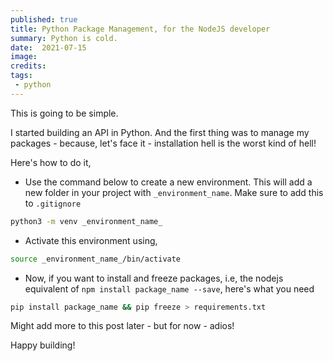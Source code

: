 ```yaml
---
published: true
title: Python Package Management, for the NodeJS developer
summary: Python is cold.
date:  2021-07-15
image:
credits:
tags:
 - python
---
```


This is going to be simple.

I started building an API in Python. And the first thing was to manage my packages - because, let's face it - installation hell is the worst kind of hell!

Here's how to do it,

- Use the command below to create a new environment. This will add a new folder in your project with `_environment_name`. Make sure to add this to `.gitignore`

```bash
python3 -m venv _environment_name_
```


- Activate this environment using,

```bash
source _environment_name_/bin/activate
```

- Now, if you want to install and freeze packages, i.e, the nodejs equivalent of `npm install package_name --save`, here's what you need

```bash
pip install package_name && pip freeze > requirements.txt
```

Might add more to this post later - but for now - adios!

Happy building!